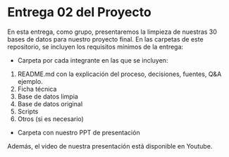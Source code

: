 # Entrega 02 del Proyecto

En esta entrega, como grupo, presentaremos la limpieza de nuestras 30 bases de datos para nuestro proyecto final. En las carpetas de este repositorio, se incluyen los requisitos mínimos de la entrega:

* Carpeta por cada integrante en las que se incluyen: 
1. README.md con la explicación del proceso, decisiones, fuentes, Q&A ejemplo.
1. Ficha técnica
1. Base de datos limpia
1. Base de datos original
1. Scripts
1. Otros (si es necesario)
* Carpeta con nuestro PPT de presentación 

Además, el video de nuestra presentación está disponible en Youtube.
